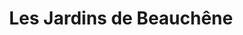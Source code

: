 ---
title: "Les Jardins de Beauchêne"
url: /le-minihic-sur-rance/les-jardins-de-beauchene/
shop: centre de jardinage
---